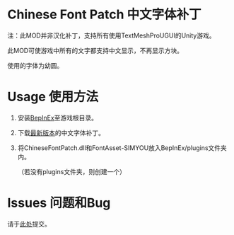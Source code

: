 # Chinese Font Patch 中文字体补丁

注：此MOD并非汉化补丁，支持所有使用TextMeshProUGUI的Unity游戏。

此MOD可使游戏中所有的文字都支持中文显示，不再显示方块。

使用的字体为幼圆。

# Usage 使用方法

1. 安装[BepInEx](https://github.com/BepInEx/BepInEx)至游戏根目录。
2. 下载[最新版本](https://github.com/ShingekiNoRex/ChineseFontPatch/releases)的中文字体补丁。
3. 将ChineseFontPatch.dll和FontAsset-SIMYOU放入BepInEx/plugins文件夹内。

   （若没有plugins文件夹，则创建一个）

# Issues 问题和Bug
请于[此处](https://github.com/ShingekiNoRex/ChineseFontPatch/issues)提交。
